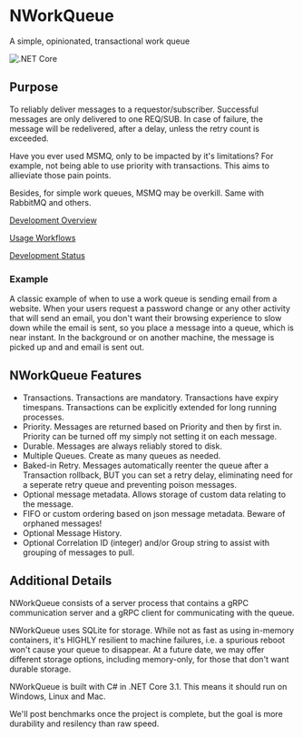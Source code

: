 # NWorkQueue
A simple, opinionated, transactional work queue

![.NET Core](https://github.com/masilver99/NWorkQueue/workflows/.NET%20Core/badge.svg?branch=master)

## Purpose

To reliably deliver messages to a requestor/subscriber.  Successful messages are only delivered to one REQ/SUB.  In case of failure, the message will be redelivered, after a delay, unless the retry count is exceeded.

Have you ever used MSMQ, only to be impacted by it's limitations?  For example, not being able to use priority with transactions.  This aims to allieviate those pain points.

Besides, for simple work queues, MSMQ may be overkill.  Same with RabbitMQ and others.

[Development Overview](dev_overview.md)

[Usage Workflows](workflows.md)

[Development Status](dev_status.md)

### Example

A classic example of when to use a work queue is sending email from a website.  When your users request a password change or any other activity that will send an email, you don't want their browsing experience to slow down while the email is sent, so you place a message into a queue, which is near instant.  In the background or on another machine, the message is picked up and and email is sent out.

## NWorkQueue Features

* Transactions.  Transactions are mandatory.  Transactions have expiry timespans.  Transactions can be explicitly extended for long running processes.
* Priority.  Messages are returned based on Priority and then by first in.  Priority can be turned off my simply not setting it on each message.
* Durable.  Messages are always reliably stored to disk.  
* Multiple Queues.  Create as many queues as needed.
* Baked-in Retry.  Messages automatically reenter the queue after a Transaction rollback, BUT you can set a retry delay, eliminating need for a seperate retry queue and preventing poison messages.
* Optional message metadata.  Allows storage of custom data relating to the message.  
* FIFO or custom ordering based on json message metadata. Beware of orphaned messages!
* Optional Message History.
* Optional Correlation ID (integer) and/or Group string to assist with grouping of messages to pull.

## Additional Details

NWorkQueue consists of a server process that contains a gRPC communication server and a gRPC client for communicating with the queue.  

NWorkQueue uses SQLite for storage.  While not as fast as using in-memory containers, it's HIGHLY resilient to machine failures, i.e. a spurious reboot won't cause your queue to disappear.  At a future date, we may offer different storage options, including memory-only, for those that don't want durable storage.

NWorkQueue is built with C# in .NET Core 3.1.  This means it should run on Windows, Linux and Mac.  

We'll post benchmarks once the project is complete, but the goal is more durability and resilency than raw speed.
